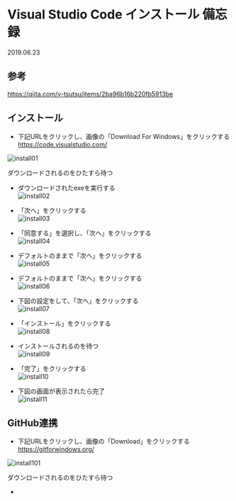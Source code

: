 # Visual Studio Code インストール 備忘録

2019.06.23

## 参考
https://qiita.com/y-tsutsu/items/2ba96b16b220fb5913be
  
## インストール
* 下記URLをクリックし、画像の「Download For Windows」をクリックする  
https://code.visualstudio.com/
  
![install01](https://github.com/HijikiTaro/my-tips/blob/master/VSCode/image/001.PNG "install01")
  
ダウンロードされるのをひたすら待つ  
  
* ダウンロードされたexeを実行する  
![install02](https://github.com/HijikiTaro/my-tips/blob/master/VSCode/image/002.PNG "install02")
  
* 「次へ」をクリックする  
![install03](https://github.com/HijikiTaro/my-tips/blob/master/VSCode/image/003.PNG "install03")
  
* 「同意する」を選択し、「次へ」をクリックする  
![install04](https://github.com/HijikiTaro/my-tips/blob/master/VSCode/image/004.PNG "install04")
  
* デフォルトのままで「次へ」をクリックする  
![install05](https://github.com/HijikiTaro/my-tips/blob/master/VSCode/image/005.png "install05")
  
* デフォルトのままで「次へ」をクリックする  
![install06](https://github.com/HijikiTaro/my-tips/blob/master/VSCode/image/006.PNG "install06")
  
* 下図の設定をして、「次へ」をクリックする  
![install07](https://github.com/HijikiTaro/my-tips/blob/master/VSCode/image/007.PNG "install07")
  
* 「インストール」をクリックする  
![install08](https://github.com/HijikiTaro/my-tips/blob/master/VSCode/image/008.PNG "install08")
  
* インストールされるのを待つ  
![install09](https://github.com/HijikiTaro/my-tips/blob/master/VSCode/image/009.PNG "install09")
  
* 「完了」をクリックする  
![install10](https://github.com/HijikiTaro/my-tips/blob/master/VSCode/image/010.PNG "install10")
  
* 下図の画面が表示されたら完了  
![install11](https://github.com/HijikiTaro/my-tips/blob/master/VSCode/image/011.PNG "install11")
  
## GitHub連携
* 下記URLをクリックし、画像の「Download」をクリックする
https://gitforwindows.org/
  
![install101](https://github.com/HijikiTaro/my-tips/blob/master/VSCode/image/101.PNG "install101")
  
ダウンロードされるのをひたすら待つ  
  
* 
